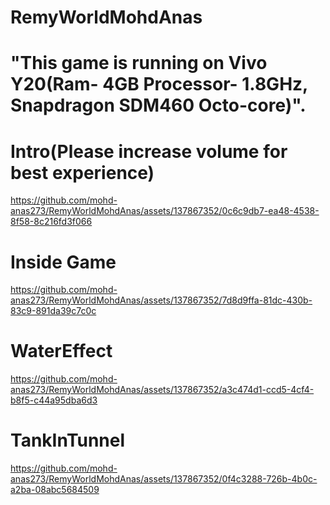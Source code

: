 # RemyWorldMohdAnas

# "This game is running on Vivo Y20(Ram- 4GB Processor- 1.8GHz, Snapdragon SDM460 Octo-core)".

# Intro(Please increase volume for best experience)

https://github.com/mohd-anas273/RemyWorldMohdAnas/assets/137867352/0c6c9db7-ea48-4538-8f58-8c216fd3f066

# Inside Game



https://github.com/mohd-anas273/RemyWorldMohdAnas/assets/137867352/7d8d9ffa-81dc-430b-83c9-891da39c7c0c

# WaterEffect



https://github.com/mohd-anas273/RemyWorldMohdAnas/assets/137867352/a3c474d1-ccd5-4cf4-b8f5-c44a95dba6d3



# TankInTunnel



https://github.com/mohd-anas273/RemyWorldMohdAnas/assets/137867352/0f4c3288-726b-4b0c-a2ba-08abc5684509

